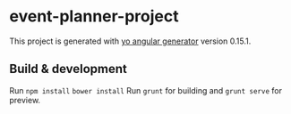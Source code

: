 # event-planner-project

This project is generated with [yo angular generator](https://github.com/yeoman/generator-angular)
version 0.15.1.

## Build & development

Run `npm install`
    `bower install`
Run `grunt` for building and `grunt serve` for preview.
